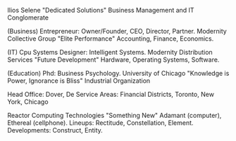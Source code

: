 Ilios Selene "Dedicated Solutions" 
Business Management and IT 
Conglomerate

(Business) Entrepreneur: Owner/Founder, CEO, Director, Partner. 
Modernity Collective Group 
"Elite Performance"
Accounting, Finance, Economics. 

(IT) Cpu Systems Designer: Intelligent Systems. 
Modernity Distribution Services
"Future Development"
Hardware, Operating Systems, Software. 

(Education) Phd: Business Psychology.
University of Chicago
"Knowledge is Power, Ignorance is Bliss" 
Industrial Organization  

Head Office:
Dover, De
Service Areas:
Financial Districts, 
Toronto, New York, Chicago

Reactor Computing Technologies
"Something New"
Adamant (computer), Ethereal (cellphone).
Lineups: Rectitude, Constellation, Element.
Developments: Construct, Entity.
